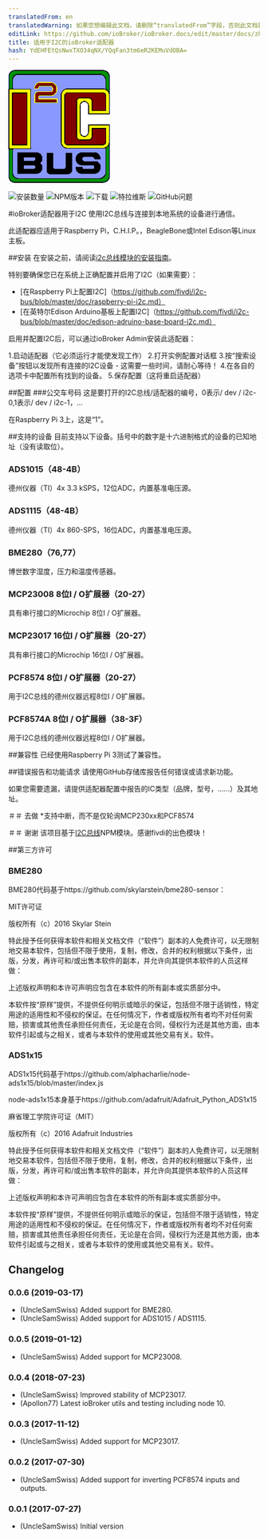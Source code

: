 ```yaml
---
translatedFrom: en
translatedWarning: 如果您想编辑此文档，请删除“translatedFrom”字段，否则此文档将再次自动翻译
editLink: https://github.com/ioBroker/ioBroker.docs/edit/master/docs/zh-cn/adapterref/iobroker.i2c/README.md
title: 适用于I2C的ioBroker适配器
hash: YdEHFEtQsNwxTXO34qNX/YQqFan3tm6eR2KEMuVdOBA=
---
```

![I2C徽标](../../../en/adapterref/iobroker.i2c/admin/i2c.png)

![安装数量](http://iobroker.live/badges/i2c-stable.svg)
![NPM版本](http://img.shields.io/npm/v/iobroker.i2c.svg)
![下载](https://img.shields.io/npm/dm/iobroker.i2c.svg)
![特拉维斯](https://img.shields.io/travis/UncleSamSwiss/ioBroker.i2c.svg)
![GitHub问题](https://img.shields.io/github/issues/UncleSamSwiss/ioBroker.i2c.svg)

#ioBroker适配器用于I2C
使用I2C总线与连接到本地系统的设备进行通信。

此适配器应适用于Raspberry Pi，C.H.I.P。，BeagleBone或Intel Edison等Linux主板。

##安装
在安装之前，请阅读[i2c总线模块的安装指南](https://www.npmjs.com/package/i2c-bus#installation)。

特别要确保您已在系统上正确配置并启用了I2C（如果需要）：

* [在Raspberry Pi上配置I2C]（https://github.com/fivdi/i2c-bus/blob/master/doc/raspberry-pi-i2c.md）
* [在英特尔Edison Arduino基板上配置I2C]（https://github.com/fivdi/i2c-bus/blob/master/doc/edison-adruino-base-board-i2c.md）

启用并配置I2C后，可以通过ioBroker Admin安装此适配器：

1.启动适配器（它必须运行才能使发现工作）
2.打开实例配置对话框
3.按“搜索设备”按钮以发现所有连接的I2C设备 - 这需要一些时间，请耐心等待！
4.在各自的选项卡中配置所有找到的设备。
5.保存配置（这将重启适配器）

##配置
###公交车号码
这是要打开的I2C总线/适配器的编号，0表示/ dev / i2c-0,1表示/ dev / i2c-1，...

在Raspberry Pi 3上，这是“1”。

##支持的设备
目前支持以下设备。括号中的数字是十六进制格式的设备的已知地址（没有读取位）。

### ADS1015（48-4B）
德州仪器（TI）4x 3.3 kSPS，12位ADC，内置基准电压源。

### ADS1115（48-4B）
德州仪器（TI）4x 860-SPS，16位ADC，内置基准电压源。

### BME280（76,77）
博世数字湿度，压力和温度传感器。

### MCP23008 8位I / O扩展器（20-27）
具有串行接口的Microchip 8位I / O扩展器。

### MCP23017 16位I / O扩展器（20-27）
具有串行接口的Microchip 16位I / O扩展器。

### PCF8574 8位I / O扩展器（20-27）
用于I2C总线的德州仪器远程8位I / O扩展器。

### PCF8574A 8位I / O扩展器（38-3F）
用于I2C总线的德州仪器远程8位I / O扩展器。

##兼容性
已经使用Raspberry Pi 3测试了兼容性。

##错误报告和功能请求
请使用GitHub存储库报告任何错误或请求新功能。

如果您需要遗漏，请提供适配器配置中报告的IC类型（品牌，型号，......）及其地址。

＃＃ 去做
*支持中断，而不是仅轮询MCP230xx和PCF8574

＃＃ 谢谢
该项目基于[I2C总线](https://www.npmjs.com/package/i2c-bus)NPM模块。感谢fivdi的出色模块！

##第三方许可
### BME280
BME280代码基于https://github.com/skylarstein/bme280-sensor：

MIT许可证

版权所有（c）2016 Skylar Stein

特此授予任何获得本软件和相关文档文件（“软件”）副本的人免费许可，以无限制地交易本软件，包括但不限于使用，复制，修改，合并的权利根据以下条件，出版，分发，再许可和/或出售本软件的副本，并允许向其提供本软件的人员这样做：

上述版权声明和本许可声明应包含在本软件的所有副本或实质部分中。

本软件按“原样”提供，不提供任何明示或暗示的保证，包括但不限于适销性，特定用途的适用性和不侵权的保证。在任何情况下，作者或版权所有者均不对任何索赔，损害或其他责任承担任何责任，无论是在合同，侵权行为还是其他方面，由本软件引起或与之相关，或者与本软件的使用或其他交易有关。软件。

### ADS1x15
ADS1x15代码基于https://github.com/alphacharlie/node-ads1x15/blob/master/index.js

node-ads1x15本身基于https://github.com/adafruit/Adafruit_Python_ADS1x15

麻省理工学院许可证（MIT）

版权所有（c）2016 Adafruit Industries

特此授予任何获得本软件和相关文档文件（“软件”）副本的人免费许可，以无限制地交易本软件，包括但不限于使用，复制，修改，合并的权利根据以下条件，出版，分发，再许可和/或出售本软件的副本，并允许向其提供本软件的人员这样做：

上述版权声明和本许可声明应包含在本软件的所有副本或实质部分中。

本软件按“原样”提供，不提供任何明示或暗示的保证，包括但不限于适销性，特定用途的适用性和不侵权的保证。在任何情况下，作者或版权所有者均不对任何索赔，损害或其他责任承担任何责任，无论是在合同，侵权行为还是其他方面，由本软件引起或与之相关，或者与本软件的使用或其他交易有关。软件。

## Changelog

### 0.0.6 (2019-03-17)
* (UncleSamSwiss) Added support for BME280.
* (UncleSamSwiss) Added support for ADS1015 / ADS1115.

### 0.0.5 (2019-01-12)
* (UncleSamSwiss) Added support for MCP23008.

### 0.0.4 (2018-07-23)
* (UncleSamSwiss) Improved stability of MCP23017.
* (Apollon77) Latest ioBroker utils and testing including node 10.

### 0.0.3 (2017-11-12)
* (UncleSamSwiss) Added support for MCP23017.

### 0.0.2 (2017-07-30)
* (UncleSamSwiss) Added support for inverting PCF8574 inputs and outputs.

### 0.0.1 (2017-07-27)
* (UncleSamSwiss) Initial version